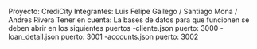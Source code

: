 Proyecto: CrediCity
Integrantes: Luis Felipe Gallego / Santiago Mona / Andres Rivera
Tener en cuenta: La bases de datos para que funcionen se deben abrir en los siguientes puertos 
-cliente.json puerto: 3000
-loan_detail.json puerto: 3001
-accounts.json puerto: 3002
